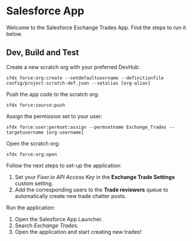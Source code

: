 # Salesforce App
Welcome to the Salesforce Exchange Trades App. Find the steps to run it below.

## Dev, Build and Test
Create a new scratch org with your preferred DevHub:
```
sfdx force:org:create --setdefaultusername --definitionfile config/project-scratch-def.json --setalias [org-alias]
```

Push the app code to the scratch org:
```
sfdx force:source:push
```

Assign the permission set to your user:
```
sfdx force:user:permset:assign --permsetname Exchange_Trades --targetusername [org-username]
```

Open the scratch org:
```
sfdx force:org:open
```

Follow the next steps to set-up the application:
1. Set your *Fixer.io API Access Key* in the **Exchange Trade Settings** custom setting.
2. Add the corresponding users to the **Trade reviewers** queue to automatically create new trade chatter posts.

Run the application:
1. Open the Salesforce App Launcher.
2. Search *Exchange Trades*.
3. Open the application and start creating new trades!